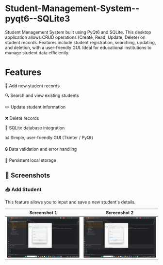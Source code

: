 # Student-Management-System--pyqt6--SQLite3
Student Management System built using PyQt6 and SQLite. This desktop application allows CRUD operations (Create, Read, Update, Delete) on student records. Features include student registration, searching, updating, and deletion, with a user-friendly GUI. Ideal for educational institutions to manage student data efficiently.

# Features

📝 Add new student records

🔍 Search and view existing students

✏️ Update student information

❌ Delete records

📁 SQLite database integration

📊 Simple, user-friendly GUI (Tkinter / PyQt)

🔒 Data validation and error handling

💾 Persistent local storage


## 📸 Screenshots

### 📥 Add Student

This feature allows you to input and save a new student's details.

| Screenshot 1 | Screenshot 2 |
|--------------|--------------|
| ![Add Student 1](screenshots/Screenshot%20(13).png) | ![Add Student 2](screenshots/Screenshot%20(14).png) |


